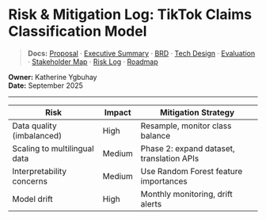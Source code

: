 # Risk & Mitigation Log: TikTok Claims Classification Model  
> **Docs:** [Proposal](project_proposal_tiktok_claims.md) · [Executive&nbsp;Summary](executive_summary_tiktok_claims.md) · [BRD](business_requirements_tiktok_claims.md) · [Tech&nbsp;Design](technical_requirements_solution_design_tiktok_claims.md) · [Evaluation](evaluation_recommendation_report_tiktok_claims.md) · [Stakeholder&nbsp;Map](stakeholder_map_tiktok_claims.md) · [Risk&nbsp;Log](risk_mitigation_log_tiktok_claims.md) · [Roadmap](next_phase_roadmap_tiktok_claims.md)

**Owner:** Katherine Ygbuhay  
**Date:** September 2025

---

| Risk                          | Impact      | Mitigation Strategy                       |
|-------------------------------|-------------|-------------------------------------------|
| Data quality (imbalanced)     | High        | Resample, monitor class balance           |
| Scaling to multilingual data  | Medium      | Phase 2: expand dataset, translation APIs |
| Interpretability concerns     | Medium      | Use Random Forest feature importances     |
| Model drift                   | High        | Monthly monitoring, drift alerts          |
